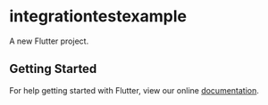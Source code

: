 # integrationtestexample

A new Flutter project.

## Getting Started

For help getting started with Flutter, view our online
[documentation](https://flutter.io/).
